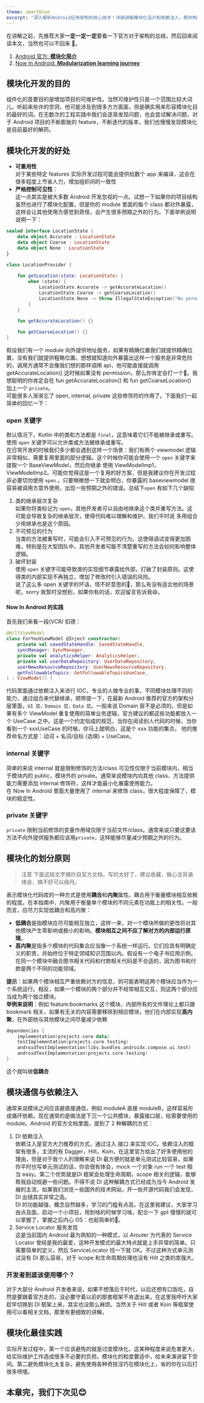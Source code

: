 ```yaml
---
theme: smartblue
excerpt: "深入解析Android应用架构的核心技术！详细讲解模块化设计和依赖注入，帮你构建更加解耦、可测试和可维护的Android应用。"
---
```

在讲解之前，先推荐大家**一定一定一定**要看一下官方对于架构的总结，然后回来阅读本文，当然也可以不回来 🥲。
1. [Android 官方: **模块化简介**](https://developer.android.com/topic/modularization?hl=zh-cn)
2. [Now In Android: **Modularization learning journey**](https://github.com/android/nowinandroid/blob/main/docs/ModularizationLearningJourney.md)

## 模块化开发的目的

组件化的首要目的是增加项目的可维护性。当然可维护性只是一个范围比较大词儿，听起来些许的空洞，他可能涉及到很多方方面面，但是确实用来形容模块化目的最好的词。在无数次的工程实践中我们会逐渐发现问题，也会尝试解决问题，对于 Android 项目的不断膨胀的 feature，不断迭代的版本，我们也慢慢发现模块化是目前最好的解药。

## 模块化开发的好处
- **可重用性**  
  对于某些特定 features 实际开发过程可能会提供给数个 app 来编译，这会在很多程度上节省人力，增加组织间的一致性
- **严格控制可见性**：  
  这一点其实是被大多数 Android 开发忽视的一点。试想一下如果你的项目结构虽然也进行了模块化配置，但是你的 module 里面的每个 class 都对外暴露，这样会让其他使用方感觉到奇怪，会产生很多预期之外的行为。下面举例说明说明一下：

```kt
sealed interface LocationState {
    data object Accurate : LocationState
    data object Coarse : LocationState
    data object None : LocationState
}

class LocationProvider {
    
    fun getLocation(state: LocationState) {
        when (state) {
            LocationState.Accurate -> getAccurateLocation()
            LocationState.Coarse -> getCoarseLocation()
            LocationState.None -> throw IllegalStateException("No permission")
        }
    }
    
    fun getAccurateLocation() {}

    fun getCoarseLocation() {}
}
```
假设我们有一个 module 向外提供地址服务，如果有精确位置我们就提供精确位置，没有我们就提供粗略位置。想想就知道向外暴露出这样一个服务是非常危险的，调用方通常不会像我们想的那样调用 api，他可能直接就调用 getAccurateLocation() 这时候如果没有 permission，那么你肯定会打一个🤧。我想聪明的你肯定会在 fun getAccurateLocation() 和 fun getCoarseLocation() 加上一个 `private`。  
可能很多人渐渐忘了 open, internal, private 这些修饰符的作用了。下面我们一起简单的回忆一下：
### open 关键字
默认情况下，Kotlin 中的类和方法都是 `final`，这意味着它们不能被继承或重写。使用 `open` 关键字可以允许类或方法被继承或重写。  
在日常开发的时候我们多少都会遇到这样一个场景：我们有两个 viewmodel 逻辑非常相似，需要复用里面的部分逻辑。这个时候你可能会使用一个 `open` 关键字来提取一个 BaseViewModel，然后你继承 使用 ViewModelImp1，ViewModelImp2。可能你觉得这是一个复用的好方案，但是我建议你在开发过程非必要切勿使用 `open` 。只要稍微想一下就会明白，你暴露的 baseviewmodel 很容易被调用方意外使用，出现一些预期之外的错误。总结下`open` 有如下几个缺陷
1. 类的继承层次复杂  
   如果你将类标记为 `open`，其他开发者可以自由地继承这个类并重写方法。这可能会导致复杂的继承层次，使得代码难以理解和维护。我们平时说 多用组合少用继承也是这个原因。
2. 不可预见的行为  
   当类的方法被重写时，可能会引入不可预见的行为。这使得调试变得更加困难，特别是在大型团队中，其他开发者可能不清楚重写的方法会如何影响整体逻辑。
3. 破坏封装  
   使用 `open` 关键字可能导致类的实现细节暴露给外部，打破了封装原则。这使得类的内部实现不再独立，增加了修改时引入错误的风险。  
   说了这么多 open 关键字的坏话，怪不好意思的🫣，那么有没有适合他的场景呢，sorry 我暂时没想到，如果你有的话，欢迎留言告诉我😄。
#### Now In Android 的实践
首先我们来看一段(VCR/ 扣德：

```kt
@HiltViewModel
class ForYouViewModel @Inject constructor(
    private val savedStateHandle: SavedStateHandle,
    syncManager: SyncManager,
    private val analyticsHelper: AnalyticsHelper,
    private val userDataRepository: UserDataRepository,
    userNewsResourceRepository: UserNewsResourceRepository,
    getFollowableTopics: GetFollowableTopicsUseCase,
) : ViewModel() {
```
代码里面通过依赖注入来进行 IOC，专业的人做专业的事，不同模块处理不同的能力，通过组合来代替继承，顺带提一下，在最新 Android 推荐的官方的架构分层里面，`UI 层，Domain 层，Data 层`。一般来说 Domain 层不是必须的，但是如果有多个 ViewModel 重复使用的简单业务逻辑，官方建议的都这些功能都放入一个 UseCase 之中。这是一个约定俗成的规范，当你在阅读别人代码的时候，当你看到一个 xxxUseCase 的时候，你马上就明白，这是个 xxx 功能的集合。
他的推荐命名方式是：动词 + 名词/目标 (选填) + UseCase。
### internal 关键字
简单的来说 internal 就是限制修饰的方法/class 可见性仅限于当前模块内，相当于模块内的 public，模块外的 private。通常来说模块内向其他 class、方法提供能力需要添加 internal 修饰符，这样才能最小化暴露使用能力。  
在 Now In Android 里面大量使用了 internal 来修饰 class，很大程度保障了，模块的稳定性。

### private 关键字
`private` 限制当前修饰的变量作用域仅限于当前文件/class。通常来说只要这要该方法不向外提供服务都应该用`private`，这样能够尽量减少预期之外的行为。
## 模块化的划分原则
> 注意 下面这段文字摘抄自官方文档，写的太好了，建议收藏，做心法背诵体会，搞不好可以结丹。

表示模块化代码库的一种方式是使用**耦合**和**内聚**属性。耦合用于衡量模块相互依赖的程度。在本指南中，内聚用于衡量单个模块的不同元素在功能上的相关性。一般而言，应尽力实现低耦合和高内聚：

-   **低耦合**是指模块应尽可能相互独立，这样一来，对一个模块所做的更改将对其他模块产生零影响或极小的影响。**模块相互之间不应了解对方的内部运行原理**。
-   **高内聚**是指多个模块的代码集合应当像一个系统一样运行。它们应具有明确定义的职责，并始终位于特定领域知识范围以内。假设有一个电子书应用示例。在同一个模块中融合图书相关代码和付款相关代码是不合适的，因为图书和付款是两个不同的功能领域。

**提示**：如果两个模块相互严重依赖对方的信息，则可能表明这两个模块应当作为一个系统运行。相反，如果一个模块的两个部分并不经常相互交互，则这两个部分应当成为两个独立模块。  
**举例来说明**：例如 feature:bookmarks 这个模块，内部所有的文件理论上都只跟 bookmark 相关，如果有无关的内容需要移除到相应模块，他们在内部实现**高内聚**，在外部他与其他模块之间尽量减少依赖

```kt
dependencies {
    implementation(projects.core.data)
    testImplementation(projects.core.testing)
    androidTestImplementation(libs.bundles.androidx.compose.ui.test)
    androidTestImplementation(projects.core.testing)
}
```
这个就叫做**低耦合**
## 模块通信与依赖注入
通常来说模块之间应该避直接通信，例如 moduleA 直接 moduleB，这样容易形成循环依赖。现在通常的是做法是下沉一个公共模块，暴露接口层，给需要使用的 module。Android 的官方文档里面，提到了 2 种解耦的方式：
1. DI 依赖注入  
   依赖注入是官方大力推荐的方式，通过注入 接口 来实现 IOC。依赖注入的框架有很多，主流的有 Dagger，Hilt，Koin，在这里官方给出了好多使用他的理由，但是对于我个人的理解来说 DI 最方便的就是单元测试比较容易，如果你平时也写单元测试的话，你会很有体会，mock 一个对象 run 一个 test 相当 easy。第二个优势就是DI 框架会处理生命周期，scope 相关的逻辑，能够帮我自动规避一些问题。不得不说 DI 这种解耦方式已经成为当今 Android 发展的主流，如果我们浏览一些国外的技术网站，开一些开源代码我们会发现，DI 出镜其实非常之高。  
   DI 的功能越强，概念自然越多，学习的门槛有点高，在这里我建议，大家学习由点及面，启动一个小项目，用到啥的时候学习啥，配合一下 gpt 慢慢的就可以掌握了，掌握之后内心 OS：也挺简单的🤣。
2. Service Locator 服务发现  
   这是当前国内 Android 最为熟知的一种模式，以 Arouter 为代表的 Service Locator 曾经是我的最爱，这种开发模式的最大特点就是上手异常的简单。只需要简单的定义，然后 ServiceLocator 找一下就 OK。不过这种方式单元测试没有 DI 那么容易，对于 scope 和生命周期处理也没有 Hilt 之类的库强大。
### 开发者到底该使用哪个？
对于大部分 Android 开发者来说，如果不想落后于时代，以后还想有口饭吃，自然是要跟着官方走的，没必要守着以前的那套框架不肯退出来。在这里我呼吁大家趁早切换到 DI 框架上来，其实也没那么麻烦。当然关于 Hilt 或者 Koin 等框架使用可以看相关文档，那里有更细致的讲解。

## 模块化最佳实践
实际开发过程中，第一个应该避免的就是过度模块化，这某种程度来说危害更大，给实际维护工作造成很多不必要的负担。模块化的粒度要适中，给未来演进留下空间。第二避免模块化太复杂，避免使用各种奇技淫巧在模块化上，省的你在以后打很多喷嚏。
## 本章完，我们下次见😊
